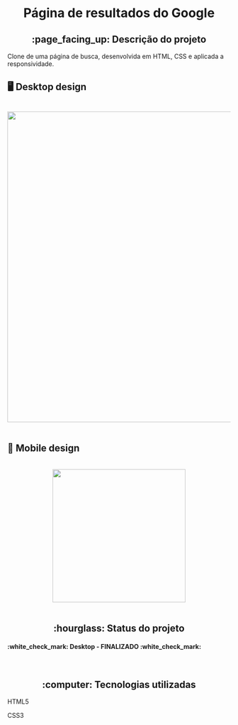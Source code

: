 <h1 align="center">Página de resultados do Google</h1>
<h2 align="center">:page_facing_up: Descrição do projeto</h2>
<p>Clone de uma página de busca, desenvolvida em HTML, CSS e aplicada a responsividade.
<br>

## :desktop_computer: Desktop design
<br>
<div align="center">
<img src="https://user-images.githubusercontent.com/80974593/233714426-ba0e457d-ae23-4a43-b4ba-9108832bc24b.png" width="700">
</div>
<br>

## :iphone: Mobile design
<br>
<div align="center">
<img src="https://user-images.githubusercontent.com/80974593/233793697-4901bbff-0d91-440d-815c-781cb6c63b4c.png" width="300">
</div>
<br>

<h2 align="center">:hourglass: Status do projeto </h2>
<h4>:white_check_mark: Desktop - FINALIZADO :white_check_mark: </h4>

<br>
<h2 align="center"> :computer: Tecnologias utilizadas </h2>
<p>HTML5</p>
<p>CSS3</p>
